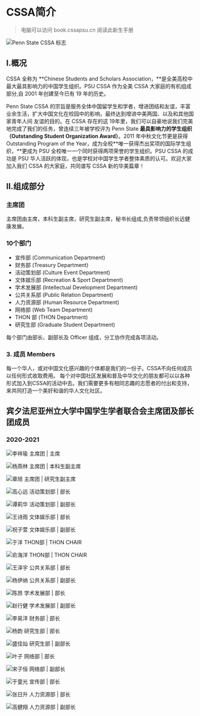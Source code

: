 # CSSA简介

> 电脑可以访问 book.cssapsu.cn 阅读此新生手册

![Penn State CSSA &#x6807;&#x5FD7;](.gitbook/assets/cssa_logo_2019-600-600.png)

## I.概况

  
CSSA 全称为 **Chinese Students and Scholars Association，**是全美高校中最大最具影响力的中国学生组织。PSU CSSA 作为全美 CSSA 大家庭的有机组成部分,自 2001 年创建至今已有 19 年的历史。

Penn State CSSA 的宗旨是服务全体中国留学生和学者，增进团结和友谊，丰富业余生活，扩大中国文化在校园中的影响，最终达到增进中美两国、以及和其他国家青年人间 友谊的目的。在 CSSA 存在的这 19年里，我们可以自豪地说我们完美地完成了我们的任务，曾连续三年被学校评为 Penn State **最具影响力的学生组织（Outstanding Student Organization Award）**。2011 年中秋文化节更是获得 Outstanding Program of the Year，成为全校**唯一获得杰出奖项的国际学生组织，**更成为 PSU 全校唯一一个同时获得两项荣誉的学生组织。PSU CSSA 的成功是 PSU 华人活跃的体现，也是学校对中国学生学者整体素质的认可。欢迎大家加入我们 CSSA 的大家庭，共同谱写 CSSA 新的华美篇章！

## II.组成部分

### 主席团

主席团由主席，本科生副主席，研究生副主席，秘书长组成,负责带领组织长远健康发展。

### 10个部门

* 宣传部 \(Communication Department\)
* 财务部 \(Treasury Department\)
* 活动策划部 \(Culture Event Department\)
* 文体娱乐部 \(Recreation & Sport Department\)
* 学术发展部 \(Intellectual Development Department\)
* 公共关系部 \(Public Relation Department\)
* 人力资源部 \(Human Resource Department\)
* 网络部 \(Web Team Department\)
* THON 部 \(THON Department\)
* 研究生部 \(Graduate Student Department\)

每个部门由部长、副部长及 Officer 组成，分工协作完成各项活动。

### 3. 成员 Members

每一个华人，或对中国文化感兴趣的个体都是我们的一份子。CSSA不向任何成员以任何形式收取费用。 每个对中国社区发展和普及中华文化的朋友都可以以各种形式加入到CSSA的活动中去。我们需要更多有相同志趣的志愿者的付出和支持，来共同打造一个美好和谐的华人文化社区。

## 宾夕法尼亚州立大学中国学生学者联合会主席团及部长团成员

### 2020-2021

![&#x674E;&#x7965;&#x745C;  &#x4E3B;&#x5E2D;&#x56E2; \| &#x4E3B;&#x5E2D;](.gitbook/assets/image%20%28230%29.png)

![&#x6768;&#x71D5;&#x6797;  &#x4E3B;&#x5E2D;&#x56E2; \| &#x672C;&#x79D1;&#x751F;&#x526F;&#x4E3B;&#x5E2D;](.gitbook/assets/image%20%28242%29.png)

![&#x7AE0;&#x65ED;  &#x4E3B;&#x5E2D;&#x56E2; \| &#x7814;&#x7A76;&#x751F;&#x526F;&#x4E3B;&#x5E2D;](.gitbook/assets/image%20%28235%29.png)

![&#x9AD8;&#x5FC3;&#x8FDC;  &#x6D3B;&#x52A8;&#x7B56;&#x5212;&#x90E8; \| &#x90E8;&#x957F;](.gitbook/assets/image%20%28245%29.png)

![&#x8C2D;&#x8389;&#x534E;  &#x6D3B;&#x52A8;&#x7B56;&#x5212;&#x90E8; \| &#x526F;&#x90E8;&#x957F;](.gitbook/assets/image%20%28244%29.png)

![&#x738B;&#x8BD7;&#x96E8;  &#x6587;&#x4F53;&#x5A31;&#x4E50;&#x90E8; \| &#x90E8;&#x957F;](.gitbook/assets/image%20%28247%29.png)

![&#x795D;&#x5B50;&#x8431;  &#x6587;&#x4F53;&#x5A31;&#x4E50;&#x90E8; \| &#x526F;&#x90E8;&#x957F;](.gitbook/assets/image%20%28239%29.png)

![&#x4E8E;&#x6D0B;  THON&#x90E8; \| THON CHAIR](.gitbook/assets/image%20%28251%29.png)

![&#x4FDE;&#x6D77;&#x6D0B;  THON&#x90E8; \| THON CHAIR](.gitbook/assets/image%20%28250%29.png)

![  &#x738B;&#x6CFD;&#x5B87;  &#x516C;&#x5171;&#x5173;&#x7CFB;&#x90E8; \| &#x90E8;&#x957F;](.gitbook/assets/image%20%28246%29.png)

![  &#x6768;&#x4F0A;&#x7EB3;  &#x516C;&#x5171;&#x5173;&#x7CFB;&#x90E8; \| &#x526F;&#x90E8;&#x957F;](.gitbook/assets/image%20%28243%29.png)

![&#x9648;&#x6602;  &#x5B66;&#x672F;&#x53D1;&#x5C55;&#x90E8; \| &#x90E8;&#x957F;](.gitbook/assets/image%20%28240%29.png)

![&#x8D75;&#x884C;&#x5065;  &#x5B66;&#x672F;&#x53D1;&#x5C55;&#x90E8; \| &#x526F;&#x90E8;&#x957F;](.gitbook/assets/image%20%28233%29.png)

![&#x674E;&#x6613;&#x6D0B;  &#x8D22;&#x52A1;&#x90E8; \| &#x90E8;&#x957F;](.gitbook/assets/image%20%28238%29.png)

![&#x6768;&#x97F5;  &#x7814;&#x7A76;&#x751F;&#x90E8; \| &#x90E8;&#x957F;](.gitbook/assets/image%20%28231%29.png)

![&#x76DB;&#x4F73;&#x707F;  &#x7814;&#x7A76;&#x751F;&#x90E8; \| &#x526F;&#x90E8;&#x957F;](.gitbook/assets/image%20%28229%29.png)

![&#x53F6;&#x5B50;  &#x7F51;&#x7EDC;&#x90E8; \| &#x90E8;&#x957F;](.gitbook/assets/image%20%28237%29.png)

![&#x5B8B;&#x5B50;&#x6052;  &#x7F51;&#x7EDC;&#x90E8; \| &#x526F;&#x90E8;&#x957F;](.gitbook/assets/image%20%28241%29.png)

![&#x4E8E;&#x7AE5;&#x5149;  &#x5BA3;&#x4F20;&#x90E8; \| &#x90E8;&#x957F;](.gitbook/assets/image%20%28236%29.png)

![&#x5F20;&#x65E5;&#x5347;  &#x4EBA;&#x529B;&#x8D44;&#x6E90;&#x90E8; \| &#x90E8;&#x957F;](.gitbook/assets/image%20%28232%29.png)

![&#x9AD8;&#x5065;&#x7FD4;  &#x4EBA;&#x529B;&#x8D44;&#x6E90;&#x90E8; \| &#x526F;&#x90E8;&#x957F;](.gitbook/assets/image%20%28248%29.png)

